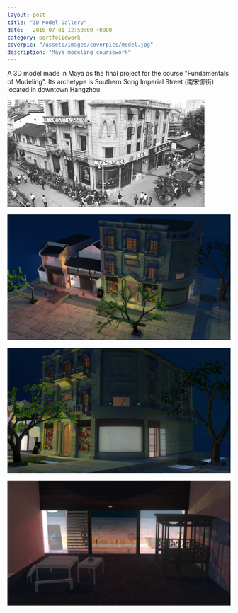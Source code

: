 ```yaml
---
layout: post
title: "3D Model Gallery"
date:   2016-07-01 12:50:00 +0800
category: portfoliowork
coverpic: "/assets/images/coverpics/model.jpg"
description: "Maya modeling coursework"
---
```


A 3D model made in Maya as the final project for the course "Fundamentals of Modeling". 
Its archetype is Southern Song Imperial Street (南宋御街) located in downtown Hangzhou.
 
![Aaron Swartz](/assets/images/model_archetype.png)

![Aaron Swartz](/assets/images/model_overview.jpg)

![Aaron Swartz](/assets/images/model_midview.jpg)

![Aaron Swartz](/assets/images/model_insideview.jpg)
